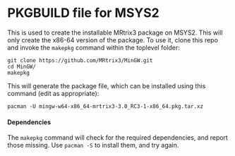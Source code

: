 # PKGBUILD file for MSYS2

This is used to create the installable MRtrix3 package on MSYS2. This will only
create the x86-64 version of the package. To use it, clone this repo and invoke
the `makepkg` command within the toplevel folder:


```
git clone https://github.com/MRtrix3/MinGW.git
cd MinGW/
makepkg
```

This will generate the package file, which can be installed using this command
(edit as appropriate):

```
pacman -U mingw-w64-x86_64-mrtrix3-3.0_RC3-1-x86_64.pkg.tar.xz
```

#### Dependencies

The `makepkg` command will check for the required dependencies, and report those
missing. Use `pacman -S` to install them, and try again.


